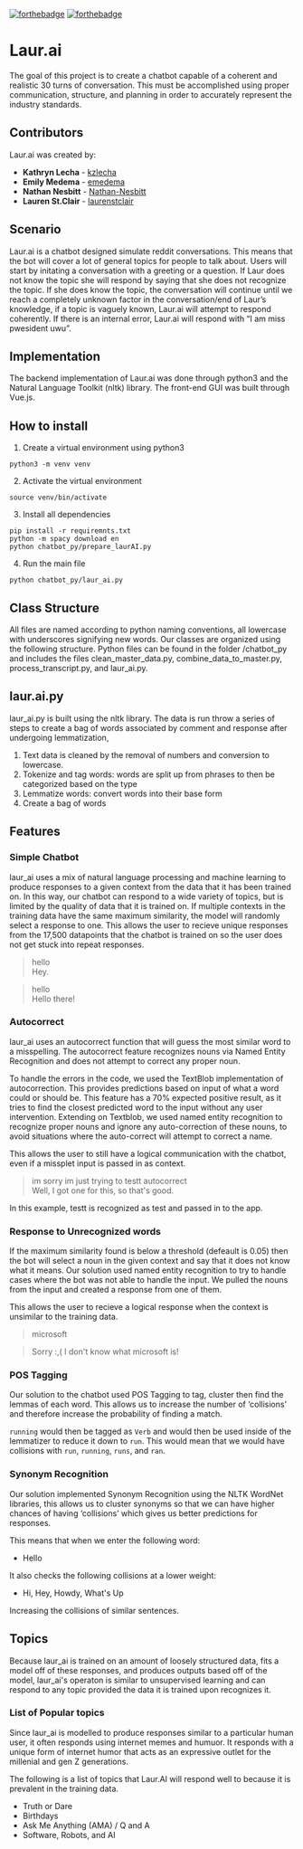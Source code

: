 [![forthebadge](https://forthebadge.com/images/badges/made-with-python.svg)](https://forthebadge.com)
[![forthebadge](https://forthebadge.com/images/badges/built-with-grammas-recipe.svg)](https://forthebadge.com)

# Laur.ai
The goal of this project is to create a chatbot capable of a coherent and realistic 30 turns of conversation. This must be accomplished using proper communication, structure, and planning in order to accurately represent the industry standards.

## Contributors
Laur.ai was created by:
* **Kathryn Lecha** - [kzlecha](https://github.com/kzlecha)
* **Emily Medema** - [emedema](https://github.com/emedema)
* **Nathan Nesbitt** - [Nathan-Nesbitt](https://github.com/Nathan-Nesbitt)
* **Lauren St.Clair** - [laurenstclair](https://github.com/laurenstclair)

## Scenario
Laur.ai is a chatbot designed simulate reddit conversations. This means that the bot will cover a lot of general topics for people to talk about. Users will start by initating a conversation with a greeting or a question. If Laur does not know the topic she will respond by saying that she does not recognize the topic. If she does know the topic, the conversation will continue until we reach a completely unknown factor in the conversation/end of Laur’s knowledge, if a topic is vaguely known, Laur.ai will attempt to respond coherently. If there is an internal error, Laur.ai will respond with “I am miss pwesident uwu”.

## Implementation
The backend implementation of Laur.ai was done through python3 and the Natural Language Toolkit (nltk) library. The front-end GUI was built through Vue.js.

## How to install
1. Create a virtual environment using python3
```
python3 -m venv venv
```
2. Activate the virtual environment
```
source venv/bin/activate
```
3. Install all dependencies
```
pip install -r requiremnts.txt
python -m spacy download en
python chatbot_py/prepare_laurAI.py
```
4. Run the main file
```
python chatbot_py/laur_ai.py
```
## Class Structure
All files are named according to python naming conventions, all lowercase with underscores signifying new words. Our classes are organized using the following structure. Python files can be found in the folder /chatbot_py and includes the files clean_master_data.py, combine_data_to_master.py, process_transcript.py, and laur_ai.py. 

## laur.ai.py
laur_ai.py is built using the nltk library. The data is run throw a series of steps to create a bag of words associated by comment and response after undergoing lemmatization,
  1. Text data is cleaned by the removal of numbers and conversion to lowercase.
  2. Tokenize and tag words: words are split up from phrases to then be categorized based on the type
  3. Lemmatize words: convert words into their base form
  4. Create a bag of words


## Features

### Simple Chatbot
laur_ai uses a mix of natural language processing and machine learning to produce responses to a given context from the data that it has been trained on. In this way, our chatbot can respond to a wide variety of topics, but is limited by the quality of data that it is trained on.
If multiple contexts in the training data have the same maximum similarity, the model will randomly select a response to one. This allows the user to recieve unique responses from the 17,500 datapoints that the chatbot is trained on so the user does not get stuck into repeat responses.

> hello  
Hey.

> hello           
Hello there!


### Autocorrect
laur_ai uses an autocorrect function that will guess the most similar word to a misspelling. The autocorrect feature recognizes nouns via Named Entity Recognition and does not attempt to correct any proper noun.

To handle the errors in the code, we used the TextBlob implementation of autocorrection. This provides predictions based on input of what a word could or should be. This feature has a 70% expected positive result, as it tries to find the closest predicted word to the input without any user intervention. Extending on Textblob, we used named entity recognition to recognize proper nouns and ignore any auto-correction of these nouns, to avoid situations where the auto-correct will attempt to correct a name.

This allows the user to still have a logical communication with the chatbot, even if a missplet input is passed in as context.

> im sorry im just trying to testt autocorrect    
Well, I got one for this, so that's good.

In this example, testt is recognized as test and passed in to the app.

### Response to Unrecognized words
If the maximum similarity found is below a threshold (defeault is 0.05) then the bot will select a noun in the given context and say that it does not know what it means.
Our solution used named entity recognition to try to handle cases where the bot was not able to handle the input. We pulled the nouns from the input and created a response from one of them.

This allows the user to recieve a logical response when the context is unsimilar to the training data.

> microsoft 

> Sorry :,( I don't know what microsoft is!

### POS Tagging
Our solution to the chatbot used POS Tagging to tag, cluster then find the lemmas of each word. This allows us to increase the number of ‘collisions’ and therefore increase the probability of finding a match.

`running` would then be tagged as `Verb` and would then be used inside of the lemmatizer to reduce it down to `run`. This would mean that we would have 
collisions with `run`, `running`, `runs`, and `ran`.


### Synonym Recognition
Our solution implemented Synonym Recognition using the NLTK WordNet libraries, this allows us to cluster synonyms so that we can have higher chances of having ‘collisions’ which gives us better predictions for responses.

This means that when we enter the following word:
* Hello

It also checks the following collisions at a lower weight:
* Hi, Hey, Howdy, What's Up 

Increasing the collisions of similar sentences.

## Topics
Because laur_ai is trained on an amount of loosely structured data, fits a model off of these responses, and produces outputs based off of the model, laur_ai's operaton is similar to unsupervised learning and can respond to any topic provided the data it is trained upon recognizes it.

### List of Popular topics
Since laur_ai is modelled to produce responses similar to a particular human user, it often responds using internet memes and humuor. It responds with a unique form of internet humor that acts as an expressive outlet for the millenial and gen Z generations.

The following is a list of topics that Laur.AI will respond well to because it is prevalent in the training data.
* Truth or Dare
* Birthdays
* Ask Me Anything (AMA) / Q and A
* Software, Robots, and AI
